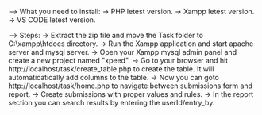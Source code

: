 --> What you need to install:
-> PHP letest version.
-> Xampp letest version.
-> VS CODE letest version.

--> Steps:
-> Extract the zip file and move the Task folder to C:\xampp\htdocs directory.
-> Run the Xampp application and start apache server and mysql server.
-> Open your Xampp mysql admin panel and create a new project named "xpeed".
-> Go to your browser and hit http://localhost/task/create_table.php to create the table. It will automaticatically add columns to the table.
-> Now you can goto http://localhost/task/home.php to navigate between submissions form and report.
-> Create submissions with proper values and rules.
-> In the report section you can search results by entering the userId/entry_by.
